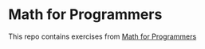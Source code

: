 # Math for Programmers

This repo contains exercises from [Math for Programmers](https://livebook.manning.com/book/math-for-programmers/)


